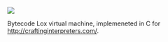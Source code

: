 ![](http://u.cubeupload.com/hellix08/f9dclox.png)

Bytecode Lox virtual machine, implemeneted in C for http://craftinginterpreters.com/.
